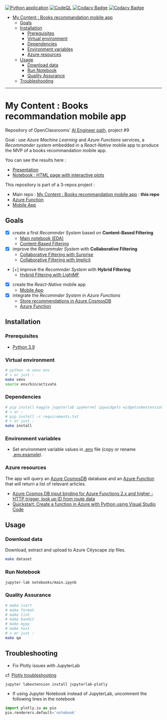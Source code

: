 [![Python application](https://github.com/fleuryc/OC_AI-Engineer_P9_Books-recommandation-mobile-app/actions/workflows/python-app.yml/badge.svg)](https://github.com/fleuryc/OC_AI-Engineer_P9_Books-recommandation-mobile-app/actions/workflows/python-app.yml)
[![CodeQL](https://github.com/fleuryc/OC_AI-Engineer_P9_Books-recommandation-mobile-app/actions/workflows/codeql-analysis.yml/badge.svg)](https://github.com/fleuryc/OC_AI-Engineer_P9_Books-recommandation-mobile-app/actions/workflows/codeql-analysis.yml)
[![Codacy Badge](https://app.codacy.com/project/badge/Grade/ec70c0d336f545b2ab13682841ac44ef)](https://www.codacy.com/gh/fleuryc/OC_AI-Engineer_P9_Books-recommandation-mobile-app/dashboard)
[![Codacy Badge](https://app.codacy.com/project/badge/Coverage/ec70c0d336f545b2ab13682841ac44ef)](https://www.codacy.com/gh/fleuryc/OC_AI-Engineer_P9_Books-recommandation-mobile-app/dashboard)

- [My Content : Books recommandation mobile app](#my-content--books-recommandation-mobile-app)
  - [Goals](#goals)
  - [Installation](#installation)
    - [Prerequisites](#prerequisites)
    - [Virtual environment](#virtual-environment)
    - [Dependencies](#dependencies)
    - [Environment variables](#environment-variables)
    - [Azure resources](#azure-resources)
  - [Usage](#usage)
    - [Download data](#download-data)
    - [Run Notebook](#run-notebook)
    - [Quality Assurance](#quality-assurance)
  - [Troubleshooting](#troubleshooting)

---

# My Content : Books recommandation mobile app

Repository of OpenClassrooms' [AI Engineer path](https://openclassrooms.com/fr/paths/188-ingenieur-ia), project #9

Goal : use _Azure Machine Learning_ and _Azure Functions_ services, a _Recommander system_ embedded in a _React-Native_ mobile app to produce the MVP of a books recommandation mobile app.

You can see the results here :

- [Presentation](https://fleuryc.github.io/OC_AI-Engineer_P9_Books-recommandation-mobile-app/index.html "Presentation")
- [Notebook : HTML page with interactive plots](https://fleuryc.github.io/OC_AI-Engineer_P9_Books-recommandation-mobile-app/main.html "HTML page with interactive plots")

This repository is part of a 3-repos project :

- Main repo : [My Content : Books recommandation mobile app](https://github.com/fleuryc/OC_AI-Engineer_P9_Books-recommandation-mobile-app) : **this repo**
- [Azure Function](https://github.com/fleuryc/oc_p9_function "Azure Function")
- [Mobile App](https://github.com/fleuryc/oc_p9_mobile-app "Mobile App")

## Goals

- [x] create a first _Recommder System_ based on **Content-Based Filtering**
  - [Main notebook (EDA)](notebooks/main.ipynb "Exploratory Data Analysis")
  - [Content-Based Filtering](notebooks/content-based-filtering.ipynb "Content-Based Filtering")
- [x] improve the _Recommder System_ with **Collaborative Filtering**
  - [Collaborative Filtering with Surprise](notebooks/surprise-collaborative-filtering.ipynb "Collaborative Filtering with Surprise")
  - [Collaborative Filtering with Implicit](notebooks/implicit-collaborative-filtering.ipynb "Collaborative Filtering with Implicit")
- [+] improve the _Recommder System_ with **Hybrid Filtering**
  - [Hybrid Filtering with LightMF](notebooks/lightmf-hybrid-filtering.ipynb "Hybrid Filtering with LightMF")
- [x] create the _React-Native_ mobile app
  - [Mobile App](https://github.com/fleuryc/oc_p9_mobile-app "Mobile App")
- [x] integrate the _Recommder System_ in _Azure Functions_
  - [Store recommendations in Azure CosmosDB](notebooks/azure-store-recommendations.ipynb "Store recommendations in Azure CosmosDB")
  - [Azure Function](https://github.com/fleuryc/oc_p9_function "Azure Function")

## Installation

### Prerequisites

- [Python 3.9](https://www.python.org/downloads/)

### Virtual environment

```bash
# python -m venv env
# > or just :
make venv
source env/bin/activate
```

### Dependencies

```bash
# pip install kaggle jupyterlab ipykernel ipywidgets widgetsnbextension graphviz python-dotenv requests matplotlib seaborn plotly numpy statsmodels pandas sklearn transformers tensorflow
# > or :
# pip install -r requirements.txt
# > or just :
make install
```

### Environment variables

- Set environment variable values in [.env](.env) file (copy or rename [.env.example](.env.example)).

### Azure resources

The app will query an [Azure CosmosDB](https://azure.microsoft.com/en-us/services/cosmos-db/ "Azure CosmosDB") database and an [Azure Function](https://azure.microsoft.com/en-us/services/functions/ "Azure Functions") that will return a list of relevant articles.

- [Azure Cosmos DB input binding for Azure Functions 2.x and higher - HTTP trigger, look up ID from route data](https://docs.microsoft.com/en-us/azure/azure-functions/functions-bindings-cosmosdb-v2-input?tabs=in-process%2Cfunctionsv2&pivots=programming-language-python#http-trigger-look-up-id-from-route-data-python "Azure Cosmos DB input binding for Azure Functions 2.x and higher - HTTP trigger, look up ID from route data")
- [Quickstart: Create a function in Azure with Python using Visual Studio Code](https://docs.microsoft.com/fr-fr/azure/azure-functions/create-first-function-vs-code-python "Quickstart: Create a function in Azure with Python using Visual Studio Code")

## Usage

### Download data

Download, extract and upload to Azure Cityscape zip files.

```bash
make dataset
```

### Run Notebook

```bash
jupyter-lab notebooks/main.ipynb
```

### Quality Assurance

```bash
# make isort
# make format
# make lint
# make bandit
# make mypy
# make test
# > or just :
make qa
```

## Troubleshooting

- Fix Plotly issues with JupyterLab

cf. [Plotly troubleshooting](https://plotly.com/python/troubleshooting/#jupyterlab-problems)

```bash
jupyter labextension install jupyterlab-plotly
```

- If using Jupyter Notebook instead of JupyterLab, uncomment the following lines in the notebook

```python
import plotly.io as pio
pio.renderers.default='notebook'
```
